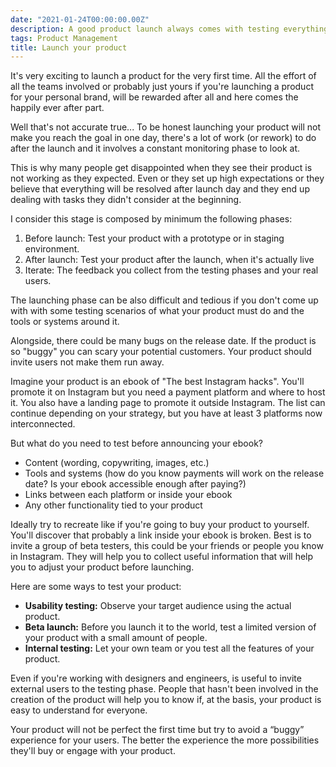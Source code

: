 ```yaml
---
date: "2021-01-24T00:00:00.00Z"
description: A good product launch always comes with testing everything first to avoid so many bugs at the beginning.
tags: Product Management
title: Launch your product
---
```


It's very exciting to launch a product for the very first time. All the effort of all the teams involved or probably just yours if you're launching a product for your personal brand, will be rewarded after all and here comes the happily ever after part.

Well that's not accurate true... To be honest launching your product will not make you reach the goal in one day, there's a lot of work (or rework) to do after the launch and it involves a constant monitoring phase to look at.

This is why many people get disappointed when they see their product is not working as they expected. Even or they set up high expectations or they believe that everything will be resolved after launch day and they end up dealing with tasks they didn't consider at the beginning.

I consider this stage is composed by minimum the following phases:

1. Before launch: Test your product with a prototype or in staging environment.
2. After launch: Test your product after the launch, when it's actually live
3. Iterate: The feedback you collect from the testing phases and your real users.

The launching phase can be also difficult and tedious if you don't come up with with some testing scenarios of what your product must do and the tools or systems around it.

Alongside, there could be many bugs on the release date. If the product is so "buggy" you can scary your potential customers. Your product should invite users not make them run away.

Imagine your product is an ebook of "The best Instagram hacks". You'll promote it on Instagram but you need a payment platform and where to host it. You also have a landing page to promote it outside Instagram. The list can continue depending on your strategy, but you have at least 3 platforms now interconnected.

But what do you need to test before announcing your ebook?

- Content (wording, copywriting, images, etc.)
- Tools and systems (how do you know payments will work on the release date? Is your ebook accessible enough after paying?)
- Links between each platform or inside your ebook
- Any other functionality tied to your product

Ideally try to recreate like if you're going to buy your product to yourself. You'll discover that probably a link inside your ebook is broken. Best is to invite a group of beta testers, this could be your friends or people you know in Instagram. They will help you to collect useful information that will help you to adjust your product before launching.

Here are some ways to test your product:

- **Usability testing:** Observe your target audience using the actual product.
- **Beta launch:** Before you launch it to the world, test a limited version of your product with a small amount of people.
- **Internal testing:** Let your own team or you test all the features of your product.

Even if you're working with designers and engineers, is useful to invite external users to the testing phase. People that hasn't been involved in the creation of the product will help you to know if, at the basis, your product is easy to understand for everyone.

Your product will not be perfect the first time but try to avoid a “buggy” experience for your users. The better the experience the more possibilities they'll buy or engage with your product.
